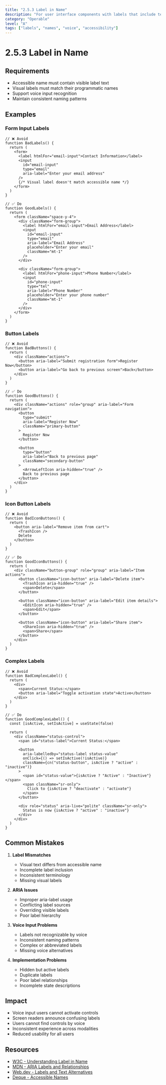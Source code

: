 ```yaml
---
title: "2.5.3 Label in Name"
description: "For user interface components with labels that include text or images of text, the name contains the text that is presented visually"
category: "Operable"
level: "A"
tags: ["labels", "names", "voice", "accessibility"]
---
```


# 2.5.3 Label in Name

## Requirements

- Accessible name must contain visible label text
- Visual labels must match their programmatic names
- Support voice input recognition
- Maintain consistent naming patterns

## Examples

### Form Input Labels

```tsx
// ❌ Avoid
function BadLabels() {
  return (
    <form>
      <label htmlFor="email-input">Contact Information</label>
      <input
        id="email-input"
        type="email"
        aria-label="Enter your email address"
      />
      {/* Visual label doesn't match accessible name */}
    </form>
  )
}

// ✅ Do
function GoodLabels() {
  return (
    <form className="space-y-4">
      <div className="form-group">
        <label htmlFor="email-input">Email Address</label>
        <input
          id="email-input"
          type="email"
          aria-label="Email Address"
          placeholder="Enter your email"
          className="mt-1"
        />
      </div>

      <div className="form-group">
        <label htmlFor="phone-input">Phone Number</label>
        <input
          id="phone-input"
          type="tel"
          aria-label="Phone Number"
          placeholder="Enter your phone number"
          className="mt-1"
        />
      </div>
    </form>
  )
}
```

### Button Labels

```tsx
// ❌ Avoid
function BadButtons() {
  return (
    <div className="actions">
      <button aria-label="Submit registration form">Register Now</button>
      <button aria-label="Go back to previous screen">Back</button>
    </div>
  )
}

// ✅ Do
function GoodButtons() {
  return (
    <div className="actions" role="group" aria-label="Form navigation">
      <button
        type="submit"
        aria-label="Register Now"
        className="primary-button"
      >
        Register Now
      </button>

      <button
        type="button"
        aria-label="Back to previous page"
        className="secondary-button"
      >
        <ArrowLeftIcon aria-hidden="true" />
        Back to previous page
      </button>
    </div>
  )
}
```

### Icon Button Labels

```tsx
// ❌ Avoid
function BadIconButtons() {
  return (
    <button aria-label="Remove item from cart">
      <TrashIcon />
      Delete
    </button>
  )
}

// ✅ Do
function GoodIconButtons() {
  return (
    <div className="button-group" role="group" aria-label="Item actions">
      <button className="icon-button" aria-label="Delete item">
        <TrashIcon aria-hidden="true" />
        <span>Delete</span>
      </button>

      <button className="icon-button" aria-label="Edit item details">
        <EditIcon aria-hidden="true" />
        <span>Edit</span>
      </button>

      <button className="icon-button" aria-label="Share item">
        <ShareIcon aria-hidden="true" />
        <span>Share</span>
      </button>
    </div>
  )
}
```

### Complex Labels

```tsx
// ❌ Avoid
function BadComplexLabel() {
  return (
    <div>
      <span>Current Status:</span>
      <button aria-label="Toggle activation state">Active</button>
    </div>
  )
}

// ✅ Do
function GoodComplexLabel() {
  const [isActive, setIsActive] = useState(false)

  return (
    <div className="status-control">
      <span id="status-label">Current Status:</span>

      <button
        aria-labelledby="status-label status-value"
        onClick={() => setIsActive(!isActive)}
        className={cn("status-button", isActive ? "active" : "inactive")}
      >
        <span id="status-value">{isActive ? "Active" : "Inactive"}</span>
        <span className="sr-only">
          Click to {isActive ? "deactivate" : "activate"}
        </span>
      </button>

      <div role="status" aria-live="polite" className="sr-only">
        Status is now {isActive ? "active" : "inactive"}
      </div>
    </div>
  )
}
```

## Common Mistakes

1. **Label Mismatches**

   - Visual text differs from accessible name
   - Incomplete label inclusion
   - Inconsistent terminology
   - Missing visual labels

2. **ARIA Issues**

   - Improper aria-label usage
   - Conflicting label sources
   - Overriding visible labels
   - Poor label hierarchy

3. **Voice Input Problems**

   - Labels not recognizable by voice
   - Inconsistent naming patterns
   - Complex or abbreviated labels
   - Missing voice alternatives

4. **Implementation Problems**
   - Hidden but active labels
   - Duplicate labels
   - Poor label relationships
   - Incomplete state descriptions

## Impact

- Voice input users cannot activate controls
- Screen readers announce confusing labels
- Users cannot find controls by voice
- Inconsistent experience across modalities
- Reduced usability for all users

## Resources

- [W3C - Understanding Label in Name](https://www.w3.org/WAI/WCAG21/Understanding/label-in-name.html)
- [MDN - ARIA Labels and Relationships](https://developer.mozilla.org/en-US/docs/Web/Accessibility/ARIA/ARIA_Techniques#labels_and_relationships)
- [Web.dev - Labels and Text Alternatives](https://web.dev/labels-and-text-alternatives/)
- [Deque - Accessible Names](https://dequeuniversity.com/rules/axe/4.7/label-content-name-mismatch)

